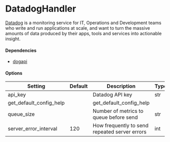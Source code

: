 <!--This file was generated from the python source
Please edit the source to make changes
-->
DatadogHandler
====

[Datadog](http://www.datadoghq.com/) is a monitoring service for IT,
Operations and Development teams who write and run applications
at scale, and want to turn the massive amounts of data produced
by their apps, tools and services into actionable insight.

#### Dependencies

  * [dogapi](https://github.com/DataDog/datadogpy)

#### Options

Setting | Default | Description | Type
--------|---------|-------------|-----
api_key |  | Datadog API key | str
get_default_config_help |  | get_default_config_help | 
queue_size |  | Number of metrics to queue before send | str
server_error_interval | 120 | How frequently to send repeated server errors | int
